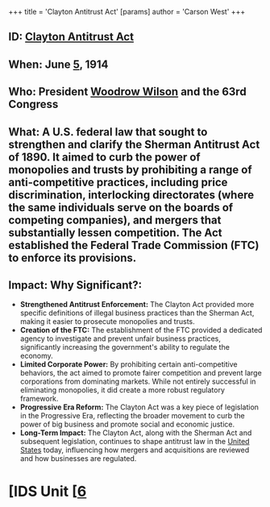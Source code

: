 +++
 title = 'Clayton Antitrust Act'
[params]
	author = 'Carson West'
+++
## ID: [Clayton Antitrust Act](./../clayton-antitrust-act/)

## When: June [5](./../5/), 1914

## Who:  President [Woodrow Wilson](./../woodrow-wilson/) and the 63rd Congress

## What:  A U.S. federal law that sought to strengthen and clarify the Sherman Antitrust Act of 1890.  It aimed to curb the power of monopolies and trusts by prohibiting a range of anti-competitive practices, including price discrimination, interlocking directorates (where the same individuals serve on the boards of competing companies), and mergers that substantially lessen competition.  The Act established the Federal Trade Commission (FTC) to enforce its provisions.

## Impact: Why Significant?:
* **Strengthened Antitrust Enforcement:** The Clayton Act provided more specific definitions of illegal business practices than the Sherman Act, making it easier to prosecute monopolies and trusts.
* **Creation of the FTC:** The establishment of the FTC provided a dedicated agency to investigate and prevent unfair business practices, significantly increasing the government's ability to regulate the economy.
* **Limited Corporate Power:** By prohibiting certain anti-competitive behaviors, the act aimed to promote fairer competition and prevent large corporations from dominating markets.  While not entirely successful in eliminating monopolies, it did create a more robust regulatory framework.
* **Progressive Era Reform:** The Clayton Act was a key piece of legislation in the Progressive Era, reflecting the broader movement to curb the power of big business and promote social and economic justice.
* **Long-Term Impact:** The Clayton Act, along with the Sherman Act and subsequent legislation, continues to shape antitrust law in the [United States](./../united-states/) today, influencing how mergers and acquisitions are reviewed and how businesses are regulated.

# [IDS Unit [[6](./../ids-unit-[[6/)